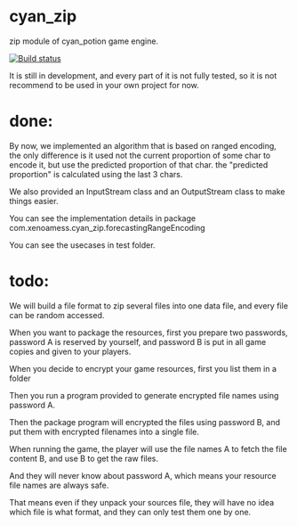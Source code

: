 # cyan_zip
zip module of cyan_potion game engine.

[![Build status](https://ci.appveyor.com/api/projects/status/wk3ojjock5dmcff4?svg=true)](https://ci.appveyor.com/project/XenoAmess/cyan-zip)

It is still in development, and every part of it is not fully tested, so it is not recommend to be used in your own project for now.

# done:
By now, we implemented an algorithm that is based on ranged encoding, the only difference is it used not the current proportion of some char to encode it, but use the predicted proportion of that char. the "predicted proportion" is calculated using the last 3 chars.

We also provided an InputStream class and an OutputStream class to make things easier.

You can see the implementation details in package com.xenoamess.cyan_zip.forecastingRangeEncoding

You can see the usecases in test folder.

# todo:

We will build a file format to zip several files into one data file, and every file can be random accessed.

When you want to package the resources, first you prepare two passwords, password A is reserved by yourself, and password B is put in all game copies and given to your players.

When you decide to encrypt your game resources, first you list them in a folder

Then you run a program provided to generate encrypted file names using password A.

Then the package program will encrypted the files using password B, and put them with encrypted filenames into a single file.

When running the game, the player will use the file names A to fetch the file content B, and use B to get the raw files.

And they will never know about password A, which means your resource file names are always safe.

That means even if they unpack your sources file, they will have no idea which file is what format, and they can only test them one by one.

